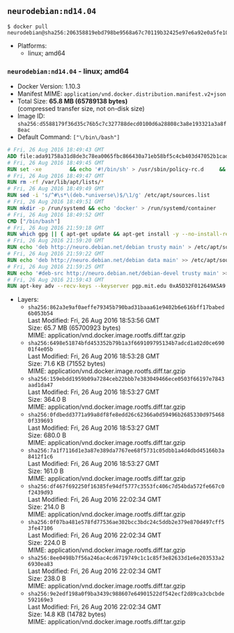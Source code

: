 ## `neurodebian:nd14.04`

```console
$ docker pull neurodebian@sha256:206358819ebd798be9568a67c70119b32425e97e6a92e0a5fe107869c7a677f7
```

-	Platforms:
	-	linux; amd64

### `neurodebian:nd14.04` - linux; amd64

-	Docker Version: 1.10.3
-	Manifest MIME: `application/vnd.docker.distribution.manifest.v2+json`
-	Total Size: **65.8 MB (65789138 bytes)**  
	(compressed transfer size, not on-disk size)
-	Image ID: `sha256:d5588179f36d35c76b5c7c327788decd0100d6a28808c3a8e193321a3a8f8eac`
-	Default Command: `["\/bin\/bash"]`

```dockerfile
# Fri, 26 Aug 2016 18:49:43 GMT
ADD file:ada91758a31d8de3c78ea0065fbc866430a71eb58bf5c4cb403d47052b1cade0 in /
# Fri, 26 Aug 2016 18:49:45 GMT
RUN set -xe 		&& echo '#!/bin/sh' > /usr/sbin/policy-rc.d 	&& echo 'exit 101' >> /usr/sbin/policy-rc.d 	&& chmod +x /usr/sbin/policy-rc.d 		&& dpkg-divert --local --rename --add /sbin/initctl 	&& cp -a /usr/sbin/policy-rc.d /sbin/initctl 	&& sed -i 's/^exit.*/exit 0/' /sbin/initctl 		&& echo 'force-unsafe-io' > /etc/dpkg/dpkg.cfg.d/docker-apt-speedup 		&& echo 'DPkg::Post-Invoke { "rm -f /var/cache/apt/archives/*.deb /var/cache/apt/archives/partial/*.deb /var/cache/apt/*.bin || true"; };' > /etc/apt/apt.conf.d/docker-clean 	&& echo 'APT::Update::Post-Invoke { "rm -f /var/cache/apt/archives/*.deb /var/cache/apt/archives/partial/*.deb /var/cache/apt/*.bin || true"; };' >> /etc/apt/apt.conf.d/docker-clean 	&& echo 'Dir::Cache::pkgcache ""; Dir::Cache::srcpkgcache "";' >> /etc/apt/apt.conf.d/docker-clean 		&& echo 'Acquire::Languages "none";' > /etc/apt/apt.conf.d/docker-no-languages 		&& echo 'Acquire::GzipIndexes "true"; Acquire::CompressionTypes::Order:: "gz";' > /etc/apt/apt.conf.d/docker-gzip-indexes 		&& echo 'Apt::AutoRemove::SuggestsImportant "false";' > /etc/apt/apt.conf.d/docker-autoremove-suggests
# Fri, 26 Aug 2016 18:49:47 GMT
RUN rm -rf /var/lib/apt/lists/*
# Fri, 26 Aug 2016 18:49:49 GMT
RUN sed -i 's/^#\s*\(deb.*universe\)$/\1/g' /etc/apt/sources.list
# Fri, 26 Aug 2016 18:49:51 GMT
RUN mkdir -p /run/systemd && echo 'docker' > /run/systemd/container
# Fri, 26 Aug 2016 18:49:52 GMT
CMD ["/bin/bash"]
# Fri, 26 Aug 2016 21:59:18 GMT
RUN which gpg || { apt-get update && apt-get install -y --no-install-recommends gnupg dirmngr && rm -rf /var/lib/apt/lists/*; }
# Fri, 26 Aug 2016 21:59:20 GMT
RUN echo 'deb http://neuro.debian.net/debian trusty main' > /etc/apt/sources.list.d/neurodebian.sources.list
# Fri, 26 Aug 2016 21:59:22 GMT
RUN echo 'deb http://neuro.debian.net/debian data main' >> /etc/apt/sources.list.d/neurodebian.sources.list
# Fri, 26 Aug 2016 21:59:25 GMT
RUN echo '#deb-src http://neuro.debian.net/debian-devel trusty main' >> /etc/apt/sources.list.d/neurodebian.sources.list
# Fri, 26 Aug 2016 21:59:43 GMT
RUN apt-key adv --recv-keys --keyserver pgp.mit.edu 0xA5D32F012649A5A9
```

-	Layers:
	-	`sha256:862a3e9af0aeffe79345b790bad31baaa61e9402b6e616bff17babed6b053b54`  
		Last Modified: Fri, 26 Aug 2016 18:53:56 GMT  
		Size: 65.7 MB (65700923 bytes)  
		MIME: application/vnd.docker.image.rootfs.diff.tar.gzip
	-	`sha256:6498e51874bfd453352b79b1a3f669109795134b7adcd1a02d0ce69001f4e05b`  
		Last Modified: Fri, 26 Aug 2016 18:53:28 GMT  
		Size: 71.6 KB (71552 bytes)  
		MIME: application/vnd.docker.image.rootfs.diff.tar.gzip
	-	`sha256:159ebdd1959b09a7284ceb22bbb7e383049466ece0503f66197e7843aad1da47`  
		Last Modified: Fri, 26 Aug 2016 18:53:27 GMT  
		Size: 364.0 B  
		MIME: application/vnd.docker.image.rootfs.diff.tar.gzip
	-	`sha256:0fdbedd3771a99a8df8fe8edd26c62366a0d59496b2685330d9754680f339693`  
		Last Modified: Fri, 26 Aug 2016 18:53:27 GMT  
		Size: 680.0 B  
		MIME: application/vnd.docker.image.rootfs.diff.tar.gzip
	-	`sha256:7a1f7116d1e3a87e389da7767ee68f5731c05dbb1a4d4dbd45166b3a8412f1c6`  
		Last Modified: Fri, 26 Aug 2016 18:53:27 GMT  
		Size: 161.0 B  
		MIME: application/vnd.docker.image.rootfs.diff.tar.gzip
	-	`sha256:df467f692250f16385fe94df5777c3553fc406c7d54bda572fe667c0f2439d93`  
		Last Modified: Fri, 26 Aug 2016 22:02:34 GMT  
		Size: 214.0 B  
		MIME: application/vnd.docker.image.rootfs.diff.tar.gzip
	-	`sha256:0f07ba481e578fd77536ae302bcc3bdc24c5ddb2e379e870d497cff53fe47106`  
		Last Modified: Fri, 26 Aug 2016 22:02:34 GMT  
		Size: 224.0 B  
		MIME: application/vnd.docker.image.rootfs.diff.tar.gzip
	-	`sha256:8ee0498b7f56a246ac4cd6719749c1c1c85f3e82633d1e6e203533a26930ea83`  
		Last Modified: Fri, 26 Aug 2016 22:02:34 GMT  
		Size: 238.0 B  
		MIME: application/vnd.docker.image.rootfs.diff.tar.gzip
	-	`sha256:9e2edf198a0f9ba3439c988607e64901522df542ecf2d89ca3cbcbde592169e3`  
		Last Modified: Fri, 26 Aug 2016 22:02:34 GMT  
		Size: 14.8 KB (14782 bytes)  
		MIME: application/vnd.docker.image.rootfs.diff.tar.gzip

